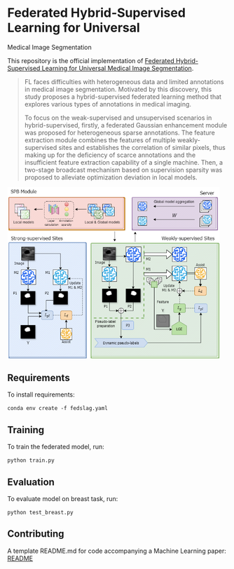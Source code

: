 # Federated Hybrid-Supervised Learning for Universal
Medical Image Segmentation

This repository is the official implementation of [Federated Hybrid-Supervised Learning for Universal
Medical Image Segmentation](https://github.com). 

>FL faces difficulties with heterogeneous data and limited annotations in medical image segmentation. Motivated by this discovery, this study proposes a hybrid-supervised federated learning method that explores various types of annotations in medical imaging.
>
>To focus on the weak-supervised and unsupervised scenarios in hybrid-supervised, firstly, a federated Gaussian enhancement module was proposed for heterogeneous sparse annotations. The feature extraction module combines the features of multiple weakly-supervised sites and establishes the correlation of similar pixels, thus making up for the deficiency of scarce annotations and the insufficient feature extraction capability of a single machine. Then, a two-stage broadcast mechanism based on supervision sparsity was proposed to alleviate optimization deviation in local models. 

<img src="README.assets/image-20240917111718294.png" alt="image-20240917111718294" style="zoom: 67%;" />

## Requirements

To install requirements:

```setup
conda env create -f fedslag.yaml
```

## Training

To train the federated model, run:

```train
python train.py
```

## Evaluation

To evaluate model on breast task, run:

```eval
python test_breast.py
```

## Contributing

A template README.md for code accompanying a Machine Learning paper:  [README](https://raw.githubusercontent.com/paperswithcode/releasing-research-code/master/templates/README.md)